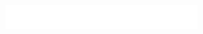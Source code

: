 <div align="center">
  <a href="https://github.com/TomBener/tombener">
    <img src="hi-there.svg">
  </a>
</div>
